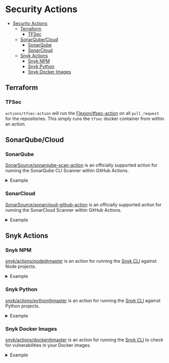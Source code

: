 # Security Actions
- [Security Actions](#security-actions)
  - [Terraform](#terraform)
    - [TFSec](#tfsec)
  - [SonarQube/Cloud](#sonarqubecloud)
    - [SonarQube](#sonarqube)
    - [SonarCloud](#sonarcloud)
  - [Snyk Actions](#snyk-actions)
    - [Snyk NPM](#snyk-npm)
    - [Snyk Python](#snyk-python)
    - [Snyk Docker Images](#snyk-docker-images)

## Terraform
### TFSec
`actions/tfsec-action` will run the [Flexion/tfsec-action](./actions/tfsec-action) on all `pull_request` for the repositories. This simply runs the `tfsec` docker container from within an action. 

## SonarQube/Cloud
### SonarQube
[SonarSource/sonarqube-scan-action](https://github.com/SonarSource/sonarqube-scan-action) is an officially supported action for running the SonarQube CLI Scanner within GitHub Actions.
<details>
    <summary>Example</summary>

    ```yaml
        on:
        # Trigger analysis when pushing in master or pull requests, and when creating
        # a pull request. 
        push:
            branches:
            - master
        pull_request:
            types: [opened, synchronize, reopened]

        name: Main Workflow
        jobs:
        sonarqube:
            runs-on: ubuntu-latest
            steps:
            - uses: actions/checkout@v2
            with:
                # Disabling shallow clone is recommended for improving relevancy of reporting
                fetch-depth: 0
            - name: SonarQube Scan
            uses: sonarsource/sonarqube-scan-action@v1.0.0
            env:
                SONAR_TOKEN: ${{ secrets.SONAR_TOKEN }}
                SONAR_HOST_URL: ${{ secrets.SONAR_HOST_URL }}
    ```
</details>

### SonarCloud
[SonarSource/sonarcloud-github-action](https://github.com/SonarSource/sonarcloud-github-action) is an officially supported action for running the SonarCloud Scanner within GitHub Actions.
<details>
    <summary>Example</summary>

    ```yaml
        on:
        # Trigger analysis when pushing in master or pull requests, and when creating
        # a pull request.
        push:
            branches:
            - master
        pull_request:
            types: [opened, synchronize, reopened]
        name: SonarCloud Workflow
        jobs:
        sonarcloud:
            runs-on: ubuntu-latest
            steps:
            - uses: actions/checkout@v2
            with:
                # Disabling shallow clone is recommended for improving relevancy of reporting
                fetch-depth: 0
            - name: SonarCloud Scan
            uses: sonarsource/sonarcloud-github-action@v1.6
            env:
                GITHUB_TOKEN: ${{ secrets.GITHUB_TOKEN }}
                SONAR_TOKEN: ${{ secrets.SONAR_TOKEN }}
    ```
</details>

## Snyk Actions
### Snyk NPM
[snyk/actions/node@master](https://github.com/snyk/actions/tree/master/node) is an action for running the [Snyk CLI](https://github.com/snyk/snyk) against Node projects.
<details>
    <summary>Example</summary>

    ```yaml
    name: Example workflow for Node using Snyk
    on: push
    jobs:
    security:
        runs-on: ubuntu-latest
        steps:
        - uses: actions/checkout@master
        - name: Run Snyk to check for vulnerabilities
            uses: snyk/actions/node@0.3.0
            env:
            SNYK_TOKEN: ${{ secrets.SNYK_TOKEN }}
            with:
            args: --severity-threshold=high
    ```
</details>

### Snyk Python
[snyk/actions/python@master](https://github.com/snyk/actions/tree/master/python) is an action for running the [Snyk CLI](https://github.com/snyk/snyk) against Python projects.
<details>
    <summary>Example</summary>

    ```yaml
        name: Example workflow for Python using Snyk
        on: push
        jobs:
        security:
            runs-on: ubuntu-latest
            steps:
            - uses: actions/checkout@0.3.0
            - name: Run Snyk to check for vulnerabilities
                uses: snyk/actions/python@master
                env:
                SNYK_TOKEN: ${{ secrets.SNYK_TOKEN }}
    ```
</details>

### Snyk Docker Images
[snyk/actions/docker@master](https://github.com/snyk/actions/tree/master/docker) is an action for running the [Snyk CLI](https://github.com/snyk/snyk) to check for vulnerabilities in your Docker images.
<details>
    <summary>Example</summary>
    
    ```yaml
        name: Example workflow for Docker using Snyk 
        on: push
        jobs:
        security:
            runs-on: ubuntu-latest
            steps:
            - name: Run Snyk to check Docker image for vulnerabilities
            uses: snyk/actions/docker@0.3.0
            env:
                SNYK_TOKEN: ${{ secrets.SNYK_TOKEN }}
            with:
                image: your/image-to-test
    ```
</details>